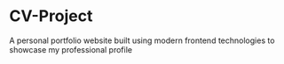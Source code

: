 # CV-Project
A personal portfolio website built using modern frontend technologies to showcase my professional profile
